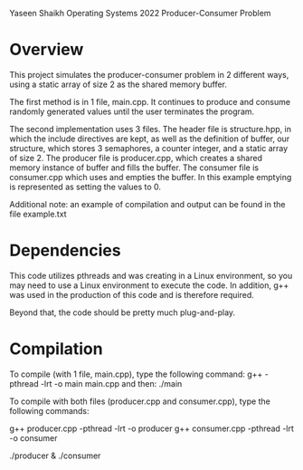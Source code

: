 Yaseen Shaikh
Operating Systems 2022
Producer-Consumer Problem


# Overview
This project simulates the producer-consumer problem in 2 different ways, using a static array of size 2 as the shared memory buffer. 

The first method is in 1 file, main.cpp. It continues to produce and consume randomly generated values until the user terminates the program.

The second implementation uses 3 files. The header file is structure.hpp, in which the include directives are kept, as well as the definition of buffer, our structure, which stores 3 semaphores, a counter integer, and a static array of size 2. The producer file is producer.cpp, which creates a shared memory instance of buffer and fills the buffer. The consumer file is consumer.cpp which uses and empties the buffer. In this example emptying is represented as setting the values to 0.  

Additional note: an example of compilation and output can be found in the file example.txt

# Dependencies
This code utilizes pthreads and was creating in a Linux environment, so you may need to use a Linux environment to execute the code.
In addition, g++ was used in the production of this code and is therefore required. 

Beyond that, the code should be pretty much plug-and-play. 

# Compilation
To compile (with 1 file, main.cpp), type the following command: 
g++ -pthread -lrt -o main main.cpp
and then:
./main

To compile with both files (producer.cpp and consumer.cpp), type the following commands:

g++ producer.cpp -pthread -lrt -o producer
g++ consumer.cpp -pthread -lrt -o consumer

./producer & ./consumer



